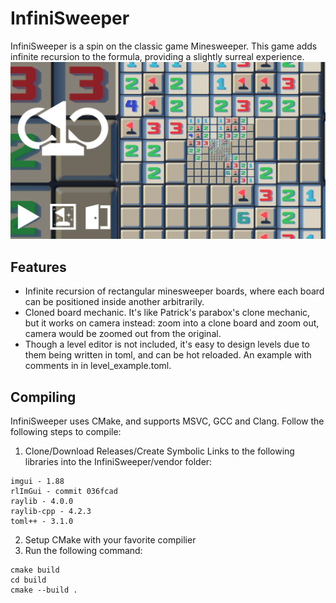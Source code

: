 # InfiniSweeper
InfiniSweeper is a spin on the classic game Minesweeper. This game adds infinite recursion to the formula, providing a slightly surreal experience.
![Menu Screenshot](https://raw.githubusercontent.com/Ataraxia-Mechanica/InfiniSweeper/master/screenshots/Title.png)
## Features
- Infinite recursion of rectangular minesweeper boards, where each board can be positioned inside another arbitrarily.
- Cloned board mechanic. It's like Patrick's parabox's clone mechanic, but it works on camera instead: zoom into a clone board and zoom out, camera would be zoomed out from the original.
- Though a level editor is not included, it's easy to design levels due to them being written in toml, and can be hot reloaded. An example with comments in in level_example.toml.
## Compiling
InfiniSweeper uses CMake, and supports MSVC, GCC and Clang.
Follow the following steps to compile:
1. Clone/Download Releases/Create Symbolic Links to the following libraries into the InfiniSweeper/vendor folder:
```
imgui - 1.88
rlImGui - commit 036fcad
raylib - 4.0.0
raylib-cpp - 4.2.3
toml++ - 3.1.0
```
2. Setup CMake with your favorite compilier
3. Run the following command:
```
cmake build
cd build
cmake --build .
```
